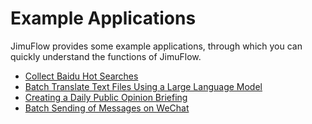 # Example Applications

JimuFlow provides some example applications, through which you can quickly understand the functions of JimuFlow.

* [Collect Baidu Hot Searches](collect_baidu_hot_searches/index.md)
* [Batch Translate Text Files Using a Large Language Model](translate_files_using_llm/index.md) 
* [Creating a Daily Public Opinion Briefing](make_public_opinion_daily/index.md)
* [Batch Sending of Messages on WeChat](wechat_send_messages/index.md)
